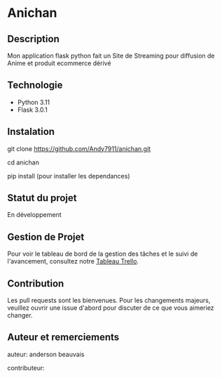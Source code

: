 # Anichan

##  Description 
Mon application flask python fait un Site de Streaming pour diffusion de Anime et produit ecommerce dérivé

## Technologie

- Python 3.11
- Flask 3.0.1

## Instalation

git clone https://github.com/Andy7911/anichan.git

cd anichan

pip install (pour installer les dependances)

## Statut du projet

En développement 

## Gestion de Projet

Pour voir le tableau de bord de la gestion des tâches et le suivi de l'avancement, consultez notre [Tableau Trello](https://trello.com/b/ojAA8J66/streaming-anime-website).

## Contribution

Les pull requests sont les bienvenues. Pour les changements majeurs, veuillez ouvrir une issue d'abord pour discuter de ce que vous aimeriez changer.

## Auteur et remerciements

auteur: anderson beauvais

contributeur: 
